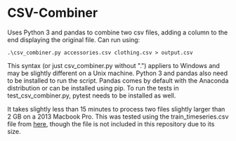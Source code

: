 # CSV-Combiner
Uses Python 3 and pandas to combine two csv files, adding a column to the end displaying the original file. Can run using:
```
.\csv_combiner.py accessories.csv clothing.csv > output.csv
```
This syntax (or just csv_combiner.py without ".\") appliers to Windows and may be slightly different on a Unix machine. Python 3 and pandas also need to be installed to run the script. Pandas comes by default with the Anaconda distribution or can be installed using pip.
To run the tests in test_csv_combiner.py, pytest needs to be installed as well.

It takes slightly less than 15 minutes to process two files slightly larger than 2 GB on a 2013 Macbook Pro. This was tested using the
train_timeseries.csv file from [here](https://www.kaggle.com/cdminix/us-drought-meteorological-data), though the file is not included in this repository
due to its size.
